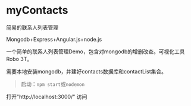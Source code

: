 # myContacts
简易的联系人列表管理

Mongodb+Express+Angular.js+node.js

一个简单的联系人列表管理Demo，包含对mongodb的增删改查。可视化工具Robo 3T。

需要本地安装mongodb，并建好contacts数据库和contactList集合。

>启动：`npm start`或`nodemon`

打开"http://localhost:3000/" 访问
